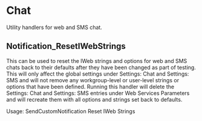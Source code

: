 # Chat
Utility handlers for web and SMS chat.

## Notification_ResetIWebStrings
This can be used to reset the IWeb strings and options for web and SMS chats back to their defaults after they have been changed as part of testing. This will only affect the global settings under Settings: Chat and Settings: SMS and will not remove any workgroup-level or user-level strings or options that have been defined. Running this handler will delete the Settings: Chat and Settings: SMS entries under Web Services Parameters and will recreate them with all options and strings set back to defaults.

Usage: SendCustomNotification Reset IWeb Strings
